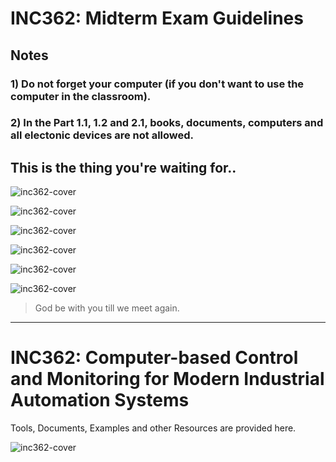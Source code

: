 
# INC362: Midterm Exam Guidelines

## Notes

 ### 1) Do not forget your computer (if you don't want to use the computer in the classroom).

 ### 2) In the Part 1.1, 1.2 and 2.1, books, documents, computers and all electonic devices are not allowed.

## This is the thing you're waiting for..


![inc362-cover](Resources/images/mid/p1.png)

![inc362-cover](Resources/images/mid/p2.png)

![inc362-cover](Resources/images/mid/p3.png)

![inc362-cover](Resources/images/mid/p4.png)

![inc362-cover](Resources/images/mid/p5.png)

![inc362-cover](Resources/images/mid/p6.png)

> God be with you till we meet again.

---

# INC362: Computer-based Control and Monitoring for Modern Industrial Automation Systems

Tools, Documents, Examples and other Resources are provided here.

![inc362-cover](Resources/images/inc362-cover.png)

